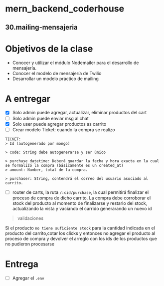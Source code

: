 # mern_backend_coderhouse

## 30.mailing-mensajeria
# Objetivos de la clase

- Conocer y utilizar el módulo Nodemailer para el desarrollo de mensajería.
- Conocer el modelo de mensajería de Twilio
- Desarrollar un modelo práctico de mailing
# A entregar
- [x] Solo admin puede agregar, actualizar, eliminar productos del cart
- [ ] Solo admin puede enviar msg al chat
- [x] Solo user puede agregar productos as carrito
- [ ] Crear modelo Ticket: cuando la compra se realizo
```
TICKET:
> Id (autogenerado por mongo)

> code: String debe autogenerarse y ser único

> purchase_datetime: Deberá guardar la fecha y hora exacta en la cual se formalizó la compra (básicamente es un created_at)
> amount: Number, total de la compra.

> purchaser: String, contendrá el correo del usuario asociado al carrito.
```
- [ ] router de carts, la ruta `/:cid/purchase`, la cual permitirá finalizar el proceso de compra de dicho carrito.
La compra debe corroborar el stock del producto al momento de finalizarse y restarlo del stock, actualizando la vista y vaciando el carrido generarando un nuevo id
> validaciones

Si el producto `no tiene suficiente stock` para la cantidad indicada en el producto del carrito,cotar los clicks y entonces no agregar el producto al proceso de compra y devolver el arreglo con los ids de los productos que no pudieron procesarse

# Entrega
- [ ] Agregar el `.env` 


